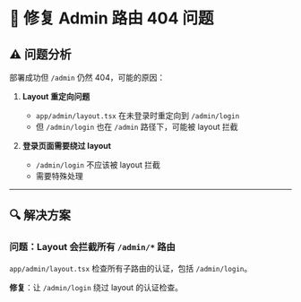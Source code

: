 # 🔧 修复 Admin 路由 404 问题

## ⚠️ 问题分析

部署成功但 `/admin` 仍然 404，可能的原因：

1. **Layout 重定向问题**
   - `app/admin/layout.tsx` 在未登录时重定向到 `/admin/login`
   - 但 `/admin/login` 也在 `/admin` 路径下，可能被 layout 拦截

2. **登录页面需要绕过 layout**
   - `/admin/login` 不应该被 layout 拦截
   - 需要特殊处理

---

## 🔍 解决方案

### 问题：Layout 会拦截所有 `/admin/*` 路由

`app/admin/layout.tsx` 检查所有子路由的认证，包括 `/admin/login`。

**修复**：让 `/admin/login` 绕过 layout 的认证检查。


